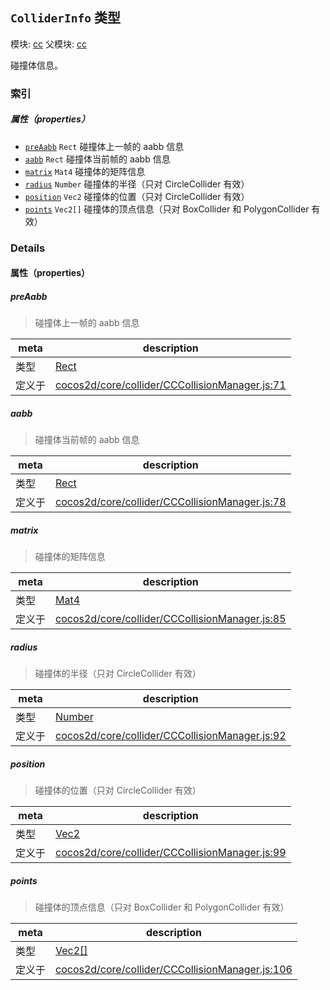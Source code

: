## `ColliderInfo` 类型



模块: [cc](../modules/cc.md)
父模块: [cc](../modules/cc.md)


碰撞体信息。



### 索引

##### 属性（properties）

  - [`preAabb`](#preaabb) `Rect` 碰撞体上一帧的 aabb 信息
  - [`aabb`](#aabb) `Rect` 碰撞体当前帧的 aabb 信息
  - [`matrix`](#matrix) `Mat4` 碰撞体的矩阵信息
  - [`radius`](#radius) `Number` 碰撞体的半径（只对 CircleCollider 有效）
  - [`position`](#position) `Vec2` 碰撞体的位置（只对 CircleCollider 有效）
  - [`points`](#points) `Vec2[]` 碰撞体的顶点信息（只对 BoxCollider 和 PolygonCollider 有效）





### Details


#### 属性（properties）


##### preAabb

> 碰撞体上一帧的 aabb 信息

| meta | description |
|------|-------------|
| 类型 | <a href="../classes/Rect.html" class="crosslink">Rect</a> |
| 定义于 | [cocos2d/core/collider/CCCollisionManager.js:71](https://github.com/cocos-creator/engine/blob/26031bddd1aecdbf9bbdebe19ecaa672b1c35061/cocos2d/core/collider/CCCollisionManager.js#L71) |



##### aabb

> 碰撞体当前帧的 aabb 信息

| meta | description |
|------|-------------|
| 类型 | <a href="../classes/Rect.html" class="crosslink">Rect</a> |
| 定义于 | [cocos2d/core/collider/CCCollisionManager.js:78](https://github.com/cocos-creator/engine/blob/26031bddd1aecdbf9bbdebe19ecaa672b1c35061/cocos2d/core/collider/CCCollisionManager.js#L78) |



##### matrix

> 碰撞体的矩阵信息

| meta | description |
|------|-------------|
| 类型 | <a href="../classes/Mat4.html" class="crosslink">Mat4</a> |
| 定义于 | [cocos2d/core/collider/CCCollisionManager.js:85](https://github.com/cocos-creator/engine/blob/26031bddd1aecdbf9bbdebe19ecaa672b1c35061/cocos2d/core/collider/CCCollisionManager.js#L85) |



##### radius

> 碰撞体的半径（只对 CircleCollider 有效）

| meta | description |
|------|-------------|
| 类型 | <a href="https://developer.mozilla.org/en/JavaScript/Reference/Global_Objects/Number" class="crosslink external" target="_blank">Number</a> |
| 定义于 | [cocos2d/core/collider/CCCollisionManager.js:92](https://github.com/cocos-creator/engine/blob/26031bddd1aecdbf9bbdebe19ecaa672b1c35061/cocos2d/core/collider/CCCollisionManager.js#L92) |



##### position

> 碰撞体的位置（只对 CircleCollider 有效）

| meta | description |
|------|-------------|
| 类型 | <a href="../classes/Vec2.html" class="crosslink">Vec2</a> |
| 定义于 | [cocos2d/core/collider/CCCollisionManager.js:99](https://github.com/cocos-creator/engine/blob/26031bddd1aecdbf9bbdebe19ecaa672b1c35061/cocos2d/core/collider/CCCollisionManager.js#L99) |



##### points

> 碰撞体的顶点信息（只对 BoxCollider 和 PolygonCollider 有效）

| meta | description |
|------|-------------|
| 类型 | <a href="../classes/Vec2.html" class="crosslink">Vec2[]</a> |
| 定义于 | [cocos2d/core/collider/CCCollisionManager.js:106](https://github.com/cocos-creator/engine/blob/26031bddd1aecdbf9bbdebe19ecaa672b1c35061/cocos2d/core/collider/CCCollisionManager.js#L106) |






